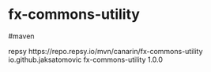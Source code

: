 # fx-commons-utility



#maven


<repositories>
  <repository>
    <id>repsy</id>
    <url>https://repo.repsy.io/mvn/canarin/fx-commons-utility</url>
  </repository>
</repositories>

<dependency>
  <groupId>io.github.jaksatomovic</groupId>
  <artifactId>fx-commons-utility</artifactId>
  <version>1.0.0</version>
</dependency>
